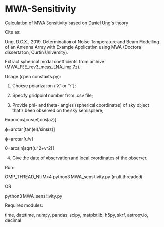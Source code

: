 # MWA-Sensitivity
Calculation of MWA Sensitivity based on Daniel Ung's theory

Cite as:

Ung, D.C.X., 2019. Determination of Noise Temperature and Beam Modelling 
  of an Antenna Array with Example Application using MWA (Doctoral dissertation, Curtin University).

Extract spherical modal coefficients from archive (MWA_FEE_rev3_meas_LNA_imp.7z).

Usage (open constants.py):

1. Choose polarization ('X' or 'Y');

2. Specify gridpoint number from .csv file;

3. Provide phi- and theta- angles (spherical coordinates) of sky object that's been observed on the sky semisphere;

θ=arccos[cos(el)cos(az)]

ϕ=arctan[tan(el)/sin(az)]

ϕ=arctan[u/v]

θ=arcsin[sqrt(u^2+v^2)]

4. Give the date of observation and local coordinates of the observer.

Run: 

OMP_THREAD_NUM=4 python3 MWA_sensitivity.py 
(multithreaded) 

OR

python3 MWA_sensitivity.py

Required modules:

time, datetime, numpy, pandas, scipy, matplotlib, h5py, skrf, astropy.io, decimal

